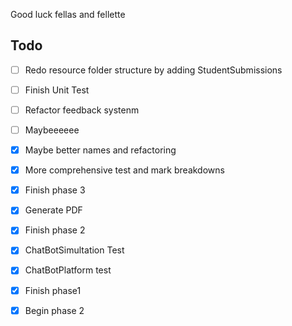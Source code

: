 Good luck fellas and fellette

## Todo

-   [ ] Redo resource folder structure by adding StudentSubmissions
-   [ ] Finish Unit Test
-   [ ] Refactor feedback systenm
-   [ ] Maybeeeeee

-   [x] Maybe better names and refactoring
-   [x] More comprehensive test and mark breakdowns
-   [x] Finish phase 3
-   [x] Generate PDF
-   [x] Finish phase 2
-   [x] ChatBotSimultation Test
-   [x] ChatBotPlatform test
-   [x] Finish phase1
-   [x] Begin phase 2
